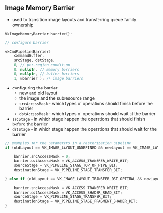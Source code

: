 ## Image Memory Barrier

- used to transition image layouts and transferring queue family ownership

```c++
VkImageMemoryBarrier barrier{};

// configure barrier

vkCmdPipelineBarrier( 
	commandBuffer, 
	srcStage, dstStage, 
	0, // per-region condition
	0, nullptr, // memory barriers
	0, nullptr, // buffer barriers
	1, &barrier ); // image barriers
```

- configuring the barrier
	- new and old layout
	- the image and the subresource range
	- `srcAccessMask` - which types of operations should finish before the barrier
	- `dstAccessMask` - which types of operations should wait at the barrier
- `srcStage` - in which stage happen the operations that should finish before the barrier
- `dstStage` - in which stage happen the operations that should wait for the barrier

```c++
// examples for the parameters in a rasterization pipeline
if (oldLayout == VK_IMAGE_LAYOUT_UNDEFINED && newLayout == VK_IMAGE_LAYOUT_TRANSFER_DST_OPTIMAL) { 

	barrier.srcAccessMask = 0; 
	barrier.dstAccessMask = VK_ACCESS_TRANSFER_WRITE_BIT; 
	sourceStage = VK_PIPELINE_STAGE_TOP_OF_PIPE_BIT; 
	destinationStage = VK_PIPELINE_STAGE_TRANSFER_BIT; 
	
} else if (oldLayout == VK_IMAGE_LAYOUT_TRANSFER_DST_OPTIMAL && newLayout == VK_IMAGE_LAYOUT_SHADER_READ_ONLY_OPTIMAL) { 

	barrier.srcAccessMask = VK_ACCESS_TRANSFER_WRITE_BIT; 
	barrier.dstAccessMask = VK_ACCESS_SHADER_READ_BIT; 
	sourceStage = VK_PIPELINE_STAGE_TRANSFER_BIT; 
	destinationStage = VK_PIPELINE_STAGE_FRAGMENT_SHADER_BIT; 
}
```